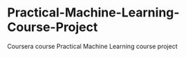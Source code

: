 # Practical-Machine-Learning-Course-Project

Coursera course Practical Machine Learning course project

